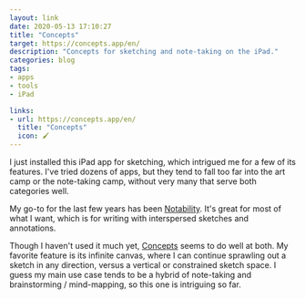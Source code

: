 ```yaml
---
layout: link
date: 2020-05-13 17:10:27
title: "Concepts"
target: https://concepts.app/en/
description: "Concepts for sketching and note-taking on the iPad."
categories: blog
tags:
- apps
- tools
- iPad

links:
- url: https://concepts.app/en/
  title: "Concepts"
  icon: 🖌
---
```


I just installed this iPad app for sketching, which intrigued me for a few of its features. I've tried dozens of apps, but they tend to fall too far into the art camp or the note-taking camp, without very many that serve both categories well.

My go-to for the last few years has been [Notability](https://www.gingerlabs.com/ "Notability"). It's great for most of what I want, which is for writing with interspersed sketches and annotations.

Though I haven't used it much yet, [Concepts](https://concepts.app/en/ "Concepts") seems to do well at both. My favorite feature is its infinite canvas, where I can continue sprawling out a sketch in any direction, versus a vertical or constrained sketch space. I guess my main use case tends to be a hybrid of note-taking and brainstorming / mind-mapping, so this one is intriguing so far.
